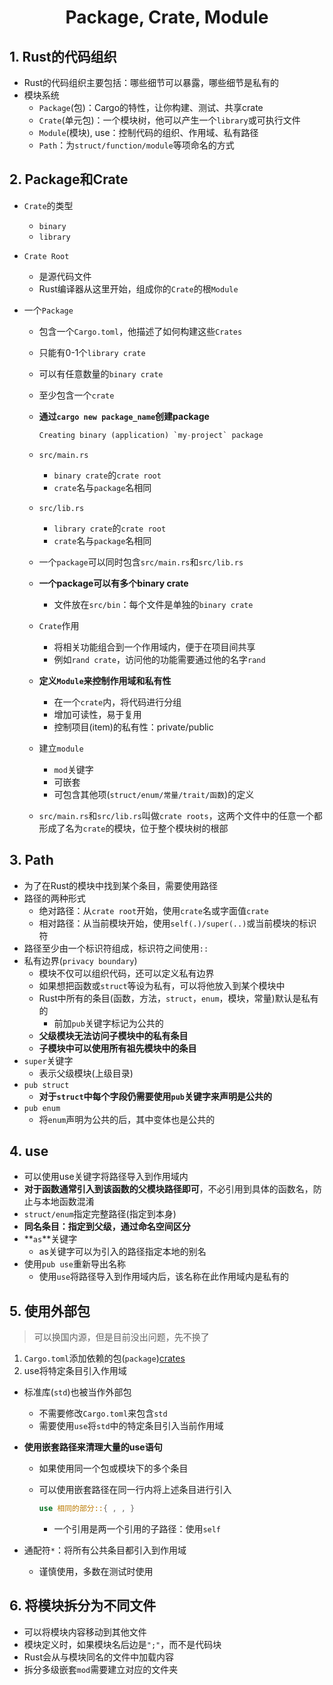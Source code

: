 # <div align = "center">Package, Crate, Module</div>

## 1. Rust的代码组织

* Rust的代码组织主要包括：哪些细节可以暴露，哪些细节是私有的
* 模块系统
  * ``Package``(包)：Cargo的特性，让你构建、测试、共享crate
  * ``Crate``(单元包)：一个模块树，他可以产生一个``library``或可执行文件
  * ``Module``(模块), use：控制代码的组织、作用域、私有路径
  * ``Path``：为``struct/function/module``等项命名的方式

## 2. Package和Crate

* ``Crate``的类型

  * ``binary``
  * ``library``

* ``Crate Root``

  * 是源代码文件
  * Rust编译器从这里开始，组成你的``Crate``的根``Module``

* 一个``Package``

  * 包含一个``Cargo.toml``，他描述了如何构建这些``Crates``

  * 只能有0-1个``library crate``

  * 可以有任意数量的``binary crate``

  * 至少包含一个``crate``

  * **通过``cargo new package_name``创建package**

    ```rust
    Creating binary (application) `my-project` package
    ```

  * ``src/main.rs``

    * ``binary crate``的``crate root``
    * ``crate``名与``package``名相同

  * ``src/lib.rs``

    * ``library crate``的``crate root``
    * ``crate``名与``package``名相同

  * 一个``package``可以同时包含``src/main.rs``和``src/lib.rs``

  * **一个package可以有多个binary crate**

    * 文件放在``src/bin``：每个文件是单独的``binary crate``

  * ``Crate``作用
    * 将相关功能组合到一个作用域内，便于在项目间共享
    * 例如``rand crate``，访问他的功能需要通过他的名字``rand``
  * **定义``Module``来控制作用域和私有性**
    * 在一个``crate``内，将代码进行分组
    * 增加可读性，易于复用
    * 控制项目(item)的私有性：private/public
  * 建立``module``
    * ``mod``关键字
    * 可嵌套
    * 可包含其他项(``struct/enum/常量/trait/函数``)的定义
  * ```src/main.rs```和``src/lib.rs``叫做``crate roots``，这两个文件中的任意一个都形成了名为``crate``的模块，位于整个模块树的根部

## 3. Path

* 为了在Rust的模块中找到某个条目，需要使用路径
* 路径的两种形式
  * 绝对路径：从``crate root``开始，使用``crate``名或字面值``crate``
  * 相对路径：从当前模块开始，使用``self(.)/super(..)``或当前模块的标识符
* 路径至少由一个标识符组成，标识符之间使用``::``
* 私有边界(``privacy boundary``)
  * 模块不仅可以组织代码，还可以定义私有边界
  * 如果想把函数或``struct``等设为私有，可以将他放入到某个模块中
  * Rust中所有的条目(函数，方法，``struct``，``enum``，模块，常量)默认是私有的
    * 前加``pub``关键字标记为公共的
  * **父级模块无法访问子模块中的私有条目**
  * **子模块中可以使用所有祖先模块中的条目**
* ``super``关键字
  * 表示父级模块(上级目录)
* ``pub struct``
  * **对于``struct``中每个字段仍需要使用``pub``关键字来声明是公共的**
* ``pub enum``
  * 将``enum``声明为公共的后，其中变体也是公共的

## 4. use

* 可以使用use关键字将路径导入到作用域内
* **对于函数通常引入到该函数的父模块路径即可**，不必引用到具体的函数名，防止与本地函数混淆
* ``struct/enum``指定完整路径(指定到本身)
* **同名条目：指定到父级，通过命名空间区分**
* **``as``**关键字
  * as关键字可以为引入的路径指定本地的别名
* 使用``pub use``重新导出名称
  * 使用``use``将路径导入到作用域内后，该名称在此作用域内是私有的

## 5. 使用外部包

> 可以换国内源，但是目前没出问题，先不换了

1. ``Cargo.toml``添加依赖的包(``package``)[crates](https://crates.io/)
2. use将特定条目引入作用域

* 标准库(``std``)也被当作外部包

  * 不需要修改``Cargo.toml``来包含``std``
  * 需要使用``use``将``std``中的特定条目引入当前作用域

* **使用嵌套路径来清理大量的use语句**

  * 如果使用同一个包或模块下的多个条目

  * 可以使用嵌套路径在同一行内将上述条目进行引入

    ```rust
    use 相同的部分::{ , , }
    ```

    * 一个引用是两一个引用的子路径：使用``self``

* 通配符``*``：将所有公共条目都引入到作用域

  * 谨慎使用，多数在测试时使用

## 6. 将模块拆分为不同文件

* 可以将模块内容移动到其他文件
* 模块定义时，如果模块名后边是``";"``，而不是代码块
* Rust会从与模块同名的文件中加载内容
* 拆分多级嵌套``mod``需要建立对应的文件夹



































































































